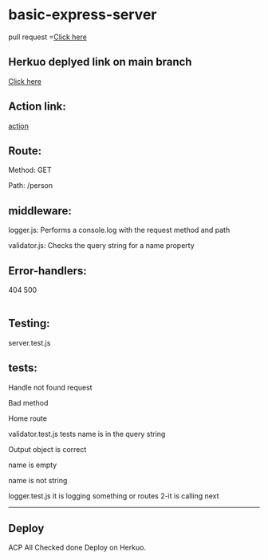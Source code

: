 # basic-express-server

pull request =[Click here]( https://github.com/ebnanzhran/basic-express-server/pull/1)

## Herkuo deplyed link on main branch
[Click here](https://basic-server-bnan.herokuapp.com/)


## Action link:
[action](https://github.com/ebnanzhran/basic-express-server/actions)


## Route:
Method: GET

Path: /person

## middleware:
logger.js: Performs a console.log with the request method and path

validator.js: Checks the query string for a name property

## Error-handlers:
404
500
<br>
<br>

## Testing:
server.test.js 
<br>
## tests:
Handle not found request

Bad method

Home route

validator.test.js tests
name is in the query string

Output object is correct

name is empty

name is not string

logger.test.js
it is logging something or routes 2-it is calling next
<hr>

## Deploy
ACP
All Checked done
Deploy on Herkuo.
